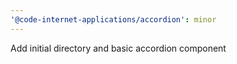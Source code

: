 ```yaml
---
'@code-internet-applications/accordion': minor
---
```


Add initial directory and basic accordion component
